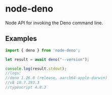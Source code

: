 # node-deno

Node API for invoking the Deno command line.

## Examples

``` javascript
import { deno } from 'node-deno';

let result = await deno("--version");

console.log(result.stdout);
//logs:
//deno 1.26.0 (release, aarch64-apple-darwin)
//v8 10.7.193.3
//typescript 4.8.3
```

